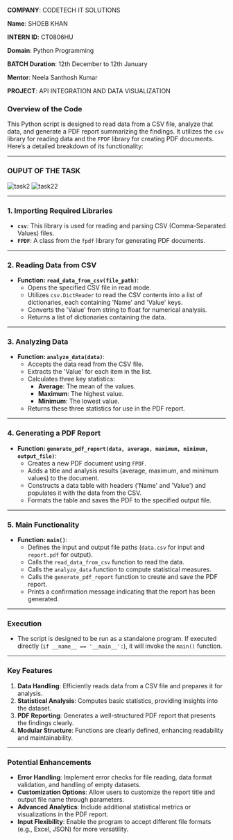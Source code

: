 **COMPANY**: CODETECH IT SOLUTIONS

**Name**: SHOEB KHAN

**INTERN ID**: CT0806HU

**Domain**: Python Programming

**BATCH Duration**: 12th December to 12th January

**Mentor**: Neela Santhosh Kumar

**PROJECT**: API INTEGRATION AND DATA VISUALIZATION

### Overview of the Code

This Python script is designed to read data from a CSV file, analyze that data, and generate a PDF report summarizing the findings. It utilizes the `csv` library for reading data and the `FPDF` library for creating PDF documents. Here’s a detailed breakdown of its functionality:

---

### OUPUT OF THE TASK

![task2](https://github.com/user-attachments/assets/b8b80d40-3ec0-42c7-adb6-f4a8f07958f5)
![task22](https://github.com/user-attachments/assets/75748c66-a3d3-477a-8d51-d9a1f755e512)

---

### **1. Importing Required Libraries**
- **`csv`**: This library is used for reading and parsing CSV (Comma-Separated Values) files.
- **`FPDF`**: A class from the `fpdf` library for generating PDF documents.

---

### **2. Reading Data from CSV**
- **Function: `read_data_from_csv(file_path)`**:
  - Opens the specified CSV file in read mode.
  - Utilizes `csv.DictReader` to read the CSV contents into a list of dictionaries, each containing 'Name' and 'Value' keys.
  - Converts the 'Value' from string to float for numerical analysis.
  - Returns a list of dictionaries containing the data.

---

### **3. Analyzing Data**
- **Function: `analyze_data(data)`**:
  - Accepts the data read from the CSV file.
  - Extracts the 'Value' for each item in the list.
  - Calculates three key statistics:
    - **Average**: The mean of the values.
    - **Maximum**: The highest value.
    - **Minimum**: The lowest value.
  - Returns these three statistics for use in the PDF report.

---

### **4. Generating a PDF Report**
- **Function: `generate_pdf_report(data, average, maximum, minimum, output_file)`**:
  - Creates a new PDF document using `FPDF`.
  - Adds a title and analysis results (average, maximum, and minimum values) to the document.
  - Constructs a data table with headers ('Name' and 'Value') and populates it with the data from the CSV.
  - Formats the table and saves the PDF to the specified output file.

---

### **5. Main Functionality**
- **Function: `main()`**:
  - Defines the input and output file paths (`data.csv` for input and `report.pdf` for output).
  - Calls the `read_data_from_csv` function to read the data.
  - Calls the `analyze_data` function to compute statistical measures.
  - Calls the `generate_pdf_report` function to create and save the PDF report.
  - Prints a confirmation message indicating that the report has been generated.

---

### **Execution**
- The script is designed to be run as a standalone program. If executed directly (`if __name__ == '__main__':`), it will invoke the `main()` function.

---

### **Key Features**
1. **Data Handling**: Efficiently reads data from a CSV file and prepares it for analysis.
2. **Statistical Analysis**: Computes basic statistics, providing insights into the dataset.
3. **PDF Reporting**: Generates a well-structured PDF report that presents the findings clearly.
4. **Modular Structure**: Functions are clearly defined, enhancing readability and maintainability.

---

### **Potential Enhancements**
- **Error Handling**: Implement error checks for file reading, data format validation, and handling of empty datasets.
- **Customization Options**: Allow users to customize the report title and output file name through parameters.
- **Advanced Analytics**: Include additional statistical metrics or visualizations in the PDF report.
- **Input Flexibility**: Enable the program to accept different file formats (e.g., Excel, JSON) for more versatility.
